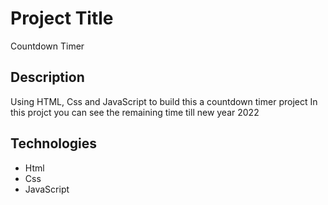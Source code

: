 # Project Title
Countdown Timer

## Description

Using HTML, Css and JavaScript to build this a countdown timer project 
In this projct you can see the remaining time till new year 2022

## Technologies 

- Html
- Css
- JavaScript
